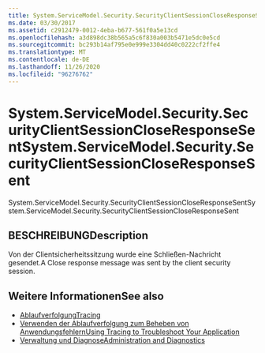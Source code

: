 ```yaml
---
title: System.ServiceModel.Security.SecurityClientSessionCloseResponseSent
ms.date: 03/30/2017
ms.assetid: c2912479-0012-4eba-b677-561f0a5e13cd
ms.openlocfilehash: a3d898dc38b565a5c6f830a003b5471e5dc0e5cd
ms.sourcegitcommit: bc293b14af795e0e999e3304dd40c0222cf2ffe4
ms.translationtype: MT
ms.contentlocale: de-DE
ms.lasthandoff: 11/26/2020
ms.locfileid: "96276762"
---
```

# <a name="systemservicemodelsecuritysecurityclientsessioncloseresponsesent"></a><span data-ttu-id="c0123-102">System.ServiceModel.Security.SecurityClientSessionCloseResponseSent</span><span class="sxs-lookup"><span data-stu-id="c0123-102">System.ServiceModel.Security.SecurityClientSessionCloseResponseSent</span></span>

<span data-ttu-id="c0123-103">System.ServiceModel.Security.SecurityClientSessionCloseResponseSent</span><span class="sxs-lookup"><span data-stu-id="c0123-103">System.ServiceModel.Security.SecurityClientSessionCloseResponseSent</span></span>  
  
## <a name="description"></a><span data-ttu-id="c0123-104">BESCHREIBUNG</span><span class="sxs-lookup"><span data-stu-id="c0123-104">Description</span></span>  

 <span data-ttu-id="c0123-105">Von der Clientsicherheitssitzung wurde eine Schließen-Nachricht gesendet.</span><span class="sxs-lookup"><span data-stu-id="c0123-105">A Close response message was sent by the client security session.</span></span>  
  
## <a name="see-also"></a><span data-ttu-id="c0123-106">Weitere Informationen</span><span class="sxs-lookup"><span data-stu-id="c0123-106">See also</span></span>

- [<span data-ttu-id="c0123-107">Ablaufverfolgung</span><span class="sxs-lookup"><span data-stu-id="c0123-107">Tracing</span></span>](index.md)
- [<span data-ttu-id="c0123-108">Verwenden der Ablaufverfolgung zum Beheben von Anwendungsfehlern</span><span class="sxs-lookup"><span data-stu-id="c0123-108">Using Tracing to Troubleshoot Your Application</span></span>](using-tracing-to-troubleshoot-your-application.md)
- [<span data-ttu-id="c0123-109">Verwaltung und Diagnose</span><span class="sxs-lookup"><span data-stu-id="c0123-109">Administration and Diagnostics</span></span>](../index.md)
